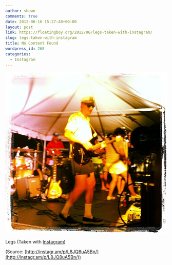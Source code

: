 ```yaml
---
author: shawn
comments: true
date: 2012-06-16 15:27:48+00:00
layout: post
link: https://floatingboy.org/2012/06/legs-taken-with-instagram/
slug: legs-taken-with-instagram
title: No Content Found
wordpress_id: 268
categories:
  - Instagram
---
```


[![](/assets/media/2012/06/tumblr_m5puyc0EVD1qzw17so1_1280.jpg)](http://instagr.am/p/L8JQ8uA5Bn/)

Legs (Taken with [Instagram](http://instagr.am))

(Source: [http://instagr.am/p/L8JQ8uA5Bn/](http://instagr.am/p/L8JQ8uA5Bn/))
